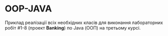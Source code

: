 # OOP-JAVA

[](java-icon.png)

Приклад реалізації всіх необхідних класів для виконання лабораторних робіт #1-8 (проект **Banking**) по Java (ООП) на третьому курсі.
